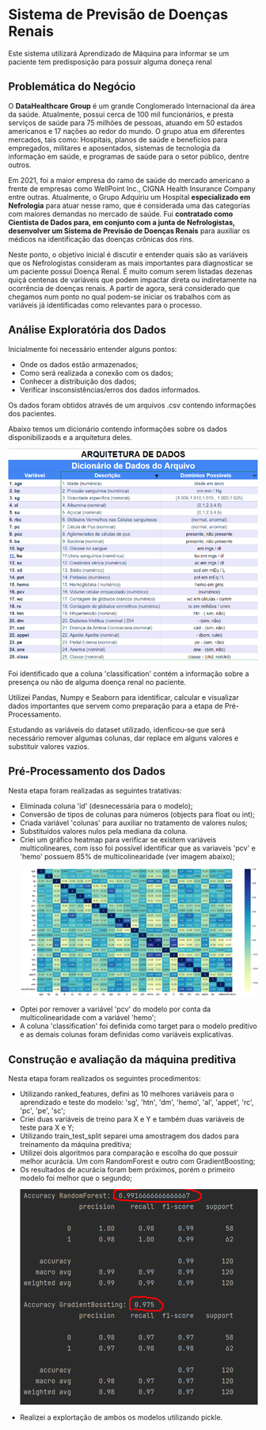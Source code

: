 # Sistema de Previsão de Doenças Renais

Este sistema utilizará Aprendizado de Máquina para informar se um paciente tem predisposição para possuir alguma doneça
renal

## Problemática do Negócio

<p>
O <b>DataHealthcare Group</b> é um grande Conglomerado Internacional da área da saúde. Atualmente, possui cerca de 100 mil funcionários, e presta serviços de saúde para 75 milhões de pessoas, atuando em 50 estados americanos e 17 nações ao redor do mundo.
O grupo atua em diferentes mercados, tais como: Hospitais, planos de saúde e benefícios para empregados, militares e aposentados, sistemas de tecnologia da informação em saúde, e programas de saúde para o setor público, dentre outros.
</p>
<p>
Em 2021, foi a maior empresa do ramo de saúde do mercado americano a frente de empresas como WellPoint Inc., CIGNA Health Insurance Company entre outras.
Atualmente, o Grupo Adquiriu um Hospital <b>especializado em Nefrologia</b> para atuar nesse ramo, que é considerada uma das categorias com maiores demandas no mercado de saúde.
Fui <b>contratado como Cientista de Dados para, em conjunto com a junta de Nefrologistas, desenvolver um Sistema de Previsão de Doenças Renais</b> para auxiliar os médicos na identificação das doenças crônicas dos rins.
</p>
<p>
Neste ponto, o objetivo inicial é discutir e entender quais são as variáveis que os Nefrologistas consideram as mais importantes para diagnosticar se um paciente possui Doença Renal.
É muito comum serem listadas dezenas quiçá centenas de variáveis que podem impactar direta ou indiretamente na ocorrência de doenças renais.
A partir de agora, será considerado que chegamos num ponto no qual podem-se iniciar os trabalhos com as variáveis já identificadas como relevantes para o processo.
</p>

## Análise Exploratória dos Dados

<p>
Inicialmente foi necessário entender alguns pontos:
</p>
<ul>
    <li>
    Onde os dados estão armazenados;
    </li>
    <li>
    Como será realizada a conexão com os dados;
    </li>
    <li>
    Conhecer a distribuição dos dados;
    </li>
    <li>
    Verificar insconsistências/erros dos dados informados.
    </li>
</ul>
<p>
Os dados foram obtidos através de um arquivos .csv contendo informações dos pacientes.
</p>
<p>
Abaixo temos um dicionário contendo informações sobre os dados disponibilizaods e a arquitetura deles.

![](src/dicionario_de_dados_do_arquivo.png)
</p>
<p>
Foi identificado que a coluna 'classification' contém a informação sobre a presença ou não de alguma doença renal no paciente.
</p>
<p>
Utilizei Pandas, Numpy e Seaborn para identificar, calcular e visualizar dados importantes que servem como preparação para a etapa de Pré-Processamento.
</p>
<p>
Estudando as variáveis do dataset utilizado, idenficou-se que será necessário remover algumas colunas, dar replace em alguns valores e substituir valores vazios.
</p>


## Pré-Processamento dos Dados
<p>
Nesta etapa foram realizadas as seguintes tratativas:
</p>
<ul>
    <li>
    Eliminada coluna 'id' (desnecessária para o modelo);
    </li>
    <li>
    Conversão de tipos de colunas para números (objects para float ou int);
    </li>
    <li>
    Criada variável 'colunas' para auxiliar no tratamento de valores nulos;
    </li>
    <li>
    Substituídos valores nulos pela mediana da coluna.
    </li>
    <li>
    Criei um gráfico heatmap para verificar se existem variáveis multicolineares, 
    com isso foi possível identificar que as variaveis 'pcv' e 'hemo' possuem 85% de 
    multicolinearidade (ver imagem abaixo);

![](src/grafico.png)
    </li>
    <li>
    Optei por remover a variável 'pcv' do modelo por conta da multicolinearidade com a variável 'hemo';
    </li>
    <li>
    A coluna 'classification' foi definida como target para o modelo preditivo e as demais colunas foram definidas como variáveis explicativas.
    </li>
</ul>

## Construção e avaliação da máquina preditiva
<p>
Nesta etapa foram realizados os seguintes procedimentos:
</p>
<ul>
    <li>
    Utilizando ranked_features, defini as 10 melhores variáveis para o aprendizado e teste do modelo: 'sg', 'htn', 'dm', 'hemo', 'al', 'appet', 'rc', 'pc', 'pe', 'sc';
    </li>
    <li>
    Criei duas variáveis de treino para X e Y e também duas variáveis de teste para X e Y;
    </li>
    <li>
    Utilizando train_test_split separei uma amostragem dos dados para treinamento da máquina preditiva;
    </li>
    <li>
    Utilizei dois algoritmos para comparação e escolha do que possuir melhor acurácia. Um com RandomForest e outro com GradientBoosting;
    </li>
    <li>
    Os resultados de acurácia foram bem próximos, porém o primeiro modelo foi melhor que o segundo;
    
![](src/acuracia.jpg)
    </li>
    <li>
    Realizei a explortação de ambos os modelos utilizando pickle.
    </li>
</ul>


